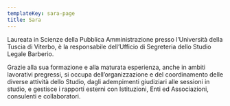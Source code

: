 ```yaml
---
templateKey: sara-page
title: Sara
---
```

Laureata in Scienze della Pubblica Amministrazione presso l’Università della Tuscia di Viterbo, è la responsabile dell’Ufficio di Segreteria dello Studio Legale Barberio.

Grazie alla sua formazione e alla maturata esperienza, anche in ambiti lavorativi pregressi, si occupa dell’organizzazione e del coordinamento delle diverse attività dello Studio, dagli adempimenti giudiziari alle sessioni in studio, e gestisce i rapporti esterni con Istituzioni, Enti ed Associazioni, consulenti e collaboratori.